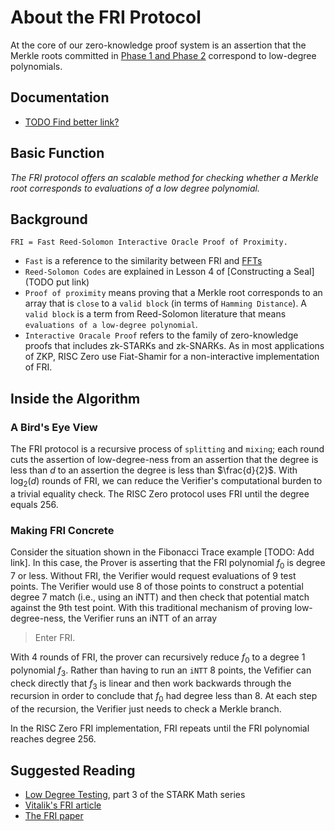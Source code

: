 # About the FRI Protocol 
At the core of our zero-knowledge proof system is an assertion that the Merkle roots committed in [Phase 1 and Phase 2](../explainers/proof-system/proof-system-sequence-diagram.md) correspond to low-degree polynomials. 

## Documentation 
- [TODO Find better link?](https://github.com/risc0/risc0/blob/7ce43267d787cbbc394562431d62c2c11997fd6b/risc0/zkvm/sdk/rust/verify/src/zkp/prove/fri.rs)

## Basic Function
*The FRI protocol offers an scalable method for checking whether a Merkle root corresponds to evaluations of a low degree polynomial.*

## Background 
`FRI = Fast Reed-Solomon Interactive Oracle Proof of Proximity.`

- `Fast` is a reference to the similarity between FRI and [FFTs](about-ntts-and-fourier.md)
- `Reed-Solomon Codes` are explained in Lesson 4 of [Constructing a Seal](TODO put link)
- `Proof of proximity` means proving that a Merkle root corresponds to an array that is `close` to a `valid block` (in terms of `Hamming Distance`). A `valid block` is a term from Reed-Solomon literature that means `evaluations of a low-degree polynomial`.
- `Interactive Oracale Proof` refers to the family of zero-knowledge proofs that includes zk-STARKs and zk-SNARKs. As in most applications of ZKP, RISC Zero use Fiat-Shamir for a non-interactive implementation of FRI.

## Inside the Algorithm
### A Bird's Eye View
The FRI protocol is a recursive process of `splitting` and `mixing`; each round cuts the assertion of low-degree-ness from an assertion that the degree is less than $d$ to an assertion the degree is less than $\frac{d}{2}$. With $\log_2(d)$ rounds of FRI, we can reduce the Verifier's computational burden to a trivial equality check. The RISC Zero protocol uses FRI until the degree equals $256$. 

### Making FRI Concrete
Consider the situation shown in the Fibonacci Trace example [TODO: Add link]. In this case, the Prover is asserting that the FRI polynomial $f_0$ is degree 7 or less. Without FRI, the Verifier would request evaluations of 9 test points. The Verifier would use 8 of those points to construct a potential degree 7 match (i.e., using an iNTT) and then check that potential match against the 9th test point. With this traditional mechanism of proving low-degree-ness, the Verifier runs an iNTT of an array 

> Enter FRI. 

With 4 rounds of FRI, the prover can recursively reduce $f_0$ to a degree 1 polynomial $f_3$. Rather than having to run an `iNTT` 8 points, the Vefifier can check directly that $f_3$ is linear and then work backwards through the recursion in order to conclude that $f_0$ had degree less than 8. At each step of the recursion, the Verifier just needs to check a Merkle branch. 

In the RISC Zero FRI implementation, FRI repeats until the FRI polynomial reaches degree $256$. 

## Suggested Reading
- [Low Degree Testing](https://medium.com/starkware/low-degree-testing-f7614f5172db), part 3 of the STARK Math series
- [Vitalik's FRI article](https://vitalik.ca/general/2017/11/22/starks_part_2.html)
- [The FRI paper](https://drops.dagstuhl.de/opus/volltexte/2018/9018/pdf/LIPIcs-ICALP-2018-14.pdf)